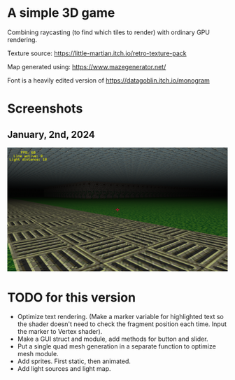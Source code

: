 # A simple 3D game

Combining raycasting (to find which tiles to render) with ordinary GPU rendering.

Texture source: https://little-martian.itch.io/retro-texture-pack

Map generated using: https://www.mazegenerator.net/

Font is a heavily edited version of https://datagoblin.itch.io/monogram

# Screenshots
## January, 2nd, 2024
![width:500px](./screenshots/1.png)

# TODO for this version

- Optimize text rendering. (Make a marker variable for highlighted text so the shader doesn't need to check the fragment position each time. Input the marker to Vertex shader).
- Make a GUI struct and module, add methods for button and slider.
- Put a single quad mesh generation in a separate function to optimize mesh module.
- Add sprites. First static, then animated.
- Add light sources and light map.